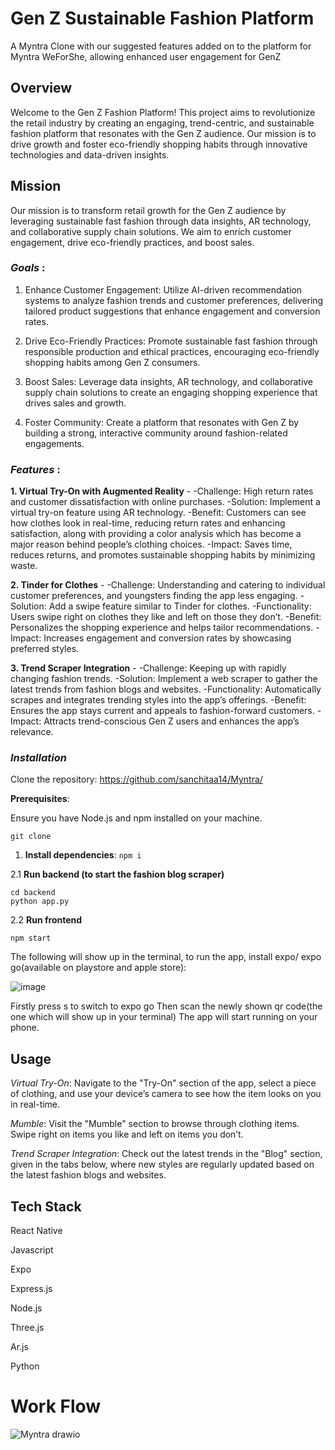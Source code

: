 # **Gen Z Sustainable Fashion Platform**

A Myntra Clone with our suggested features added on to the platform for Myntra WeForShe, allowing enhanced user engagement for GenZ

## Overview

Welcome to the Gen Z Fashion Platform! This project aims to revolutionize the retail industry by creating an engaging, trend-centric, and sustainable fashion platform that resonates with the Gen Z audience. Our mission is to drive growth and foster eco-friendly shopping habits through innovative technologies and data-driven insights.

## Mission
Our mission is to transform retail growth for the Gen Z audience by leveraging sustainable fast fashion through data insights, AR technology, and collaborative supply chain solutions. We aim to enrich customer engagement, drive eco-friendly practices, and boost sales.

### _Goals_ :
1. Enhance Customer Engagement: Utilize AI-driven recommendation systems to analyze fashion trends and customer preferences, delivering tailored product suggestions that enhance engagement and conversion rates.

2. Drive Eco-Friendly Practices: Promote sustainable fast fashion through responsible production and ethical practices, encouraging eco-friendly shopping habits among Gen Z consumers.

3. Boost Sales: Leverage data insights, AR technology, and collaborative supply chain solutions to create an engaging shopping experience that drives sales and growth.

4. Foster Community: Create a platform that resonates with Gen Z by building a strong, interactive community around fashion-related engagements.

### _Features_ :

**1. Virtual Try-On with Augmented Reality** -
-Challenge: High return rates and customer dissatisfaction with online purchases.
-Solution: Implement a virtual try-on feature using AR technology.
  -Benefit: Customers can see how clothes look in real-time, reducing return rates and enhancing satisfaction, along with providing a color analysis which has become a major reason behind people’s clothing choices.
  -Impact: Saves time, reduces returns, and promotes sustainable shopping habits by minimizing waste.

**2. Tinder for Clothes** -
-Challenge: Understanding and catering to individual customer preferences, and youngsters finding the app less engaging.
-Solution: Add a swipe feature similar to Tinder for clothes.
  -Functionality: Users swipe right on clothes they like and left on those they don’t.
  -Benefit: Personalizes the shopping experience and helps tailor recommendations.
  -Impact: Increases engagement and conversion rates by showcasing preferred styles.

**3. Trend Scraper Integration** -
-Challenge: Keeping up with rapidly changing fashion trends.
-Solution: Implement a web scraper to gather the latest trends from fashion blogs and websites.
  -Functionality: Automatically scrapes and integrates trending styles into the app’s offerings.
  -Benefit: Ensures the app stays current and appeals to fashion-forward customers.
  -Impact: Attracts trend-conscious Gen Z users and enhances the app’s relevance.

### _Installation_
Clone the repository: https://github.com/sanchitaa14/Myntra/

**Prerequisites**:

Ensure you have Node.js and npm installed on your machine.

``` git clone ``` 

1. **Install dependencies**:
``` npm i ```

2.1 **Run backend (to start the fashion blog scraper)**
```
cd backend
python app.py
```

2.2 **Run frontend**

```
npm start
```
The following will show up in the terminal, to run the app, install expo/ expo go(available on playstore and apple store):

![image](https://github.com/user-attachments/assets/cc35e5a0-4ba6-43bb-98ad-cbd2ed537467)

Firstly press s to switch to expo go
Then scan the newly shown qr code(the one which will show up in your terminal)
The app will start running on your phone.

## Usage

_Virtual Try-On_: Navigate to the "Try-On" section of the app, select a piece of clothing, and use your device’s camera to see how the item looks on you in real-time.

_Mumble_: Visit the "Mumble" section to browse through clothing items. Swipe right on items you like and left on items you don’t.

_Trend Scraper Integration_: Check out the latest trends in the "Blog" section, given in the tabs below, where new styles are regularly updated based on the latest fashion blogs and websites.

## Tech Stack
React Native

Javascript

Expo

Express.js

Node.js

Three.js

Ar.js

Python

# **Work Flow**

![Myntra drawio](https://github.com/user-attachments/assets/8f5a0f5a-05e6-4d10-b9e4-542d73b7c2f4)

